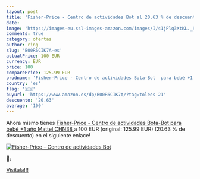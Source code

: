 ```yaml
---
layout: post
title: 'Fisher-Price - Centro de actividades Bot al 20.63 % de descuento'
date: 
image: 'https://images-eu.ssl-images-amazon.com/images/I/41jPlq3XtKL._SL200_.jpg'
comments: true
category: ofertas
author: ring
slug: 'B00R6CIK7A-es'
actualPrice: 100 EUR
currency: EUR
price: 100
comparePrice: 125.99 EUR
prodname: 'Fisher-Price - Centro de actividades Bota-Bot  para bebé +1 año  Mattel CHN38 '
country: 'es'
flag: '🇪🇸'
buyurl: 'https://www.amazon.es/dp/B00R6CIK7A/?tag=tolees-21'
descuento: '20.63'
average: '100'
---
```


Ahora mismo tienes [Fisher-Price - Centro de actividades Bota-Bot  para bebé +1 año  Mattel CHN38 ](https://www.amazon.es/dp/B00R6CIK7A/?tag=tolees-21) a 100 EUR (original: 125.99 EUR) (20.63 %  de descuento) en el siguiente enlace!

[![Fisher-Price - Centro de actividades Bot](https://images-eu.ssl-images-amazon.com/images/I/41jPlq3XtKL._SL200_.jpg)](https://www.amazon.es/dp/B00R6CIK7A/?tag=tolees-21)

🔎:


[Visítala!!!](https://www.amazon.es/dp/B00R6CIK7A/?tag=tolees-21)
